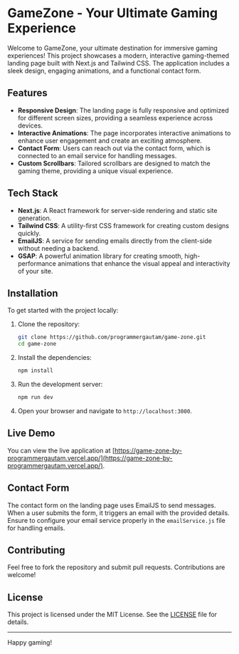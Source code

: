 # GameZone - Your Ultimate Gaming Experience

Welcome to GameZone, your ultimate destination for immersive gaming experiences! This project showcases a modern, interactive gaming-themed landing page built with Next.js and Tailwind CSS. The application includes a sleek design, engaging animations, and a functional contact form.

## Features

- **Responsive Design**: The landing page is fully responsive and optimized for different screen sizes, providing a seamless experience across devices.
- **Interactive Animations**: The page incorporates interactive animations to enhance user engagement and create an exciting atmosphere.
- **Contact Form**: Users can reach out via the contact form, which is connected to an email service for handling messages.
- **Custom Scrollbars**: Tailored scrollbars are designed to match the gaming theme, providing a unique visual experience.

## Tech Stack

- **Next.js**: A React framework for server-side rendering and static site generation.
- **Tailwind CSS**: A utility-first CSS framework for creating custom designs quickly.
- **EmailJS**: A service for sending emails directly from the client-side without needing a backend.
- **GSAP**: A powerful animation library for creating smooth, high-performance animations that enhance the visual appeal and interactivity of your site.

## Installation

To get started with the project locally:

1. Clone the repository:

   ```bash
   git clone https://github.com/programmergautam/game-zone.git
   cd game-zone
   ```

2. Install the dependencies:

   ```bash
   npm install
   ```

3. Run the development server:

   ```bash
   npm run dev
   ```

4. Open your browser and navigate to `http://localhost:3000`.

## Live Demo

You can view the live application at [https://game-zone-by-programmergautam.vercel.app/](https://game-zone-by-programmergautam.vercel.app/).

## Contact Form

The contact form on the landing page uses EmailJS to send messages. When a user submits the form, it triggers an email with the provided details. Ensure to configure your email service properly in the `emailService.js` file for handling emails.

## Contributing

Feel free to fork the repository and submit pull requests. Contributions are welcome!

## License

This project is licensed under the MIT License. See the [LICENSE](LICENSE) file for details.

---

Happy gaming!
